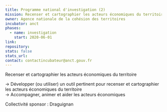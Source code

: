 ```yaml
---
title: Programme national d'investigation (2)
mission: Recenser et cartographier les acteurs économiques du territoire
owner: Agence nationale de la cohésion des territoires
incubator: anct
phases:
  - name: investigation
    start: 2020-06-01
link: 
repository: 
stats: false
stats_url: 
contact: contactincubateur@anct.gouv.fr
---
```

<p>Recenser et cartographier les acteurs économiques du territoire</p>
<p>-> Développer (ou utiliser) un outil pertinent pour recenser et cartographier les acteurs économiques du territoire<br />-> Accompagner, animer et aider les acteurs économiques</p>
Collectivité sponsor : Draguignan
